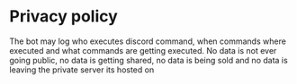 # Privacy policy

The bot may log who executes discord command, when commands where executed and what commands are getting executed.
No data is not ever going public, no data is getting shared, no data is being sold and no data is leaving the private server its hosted on
